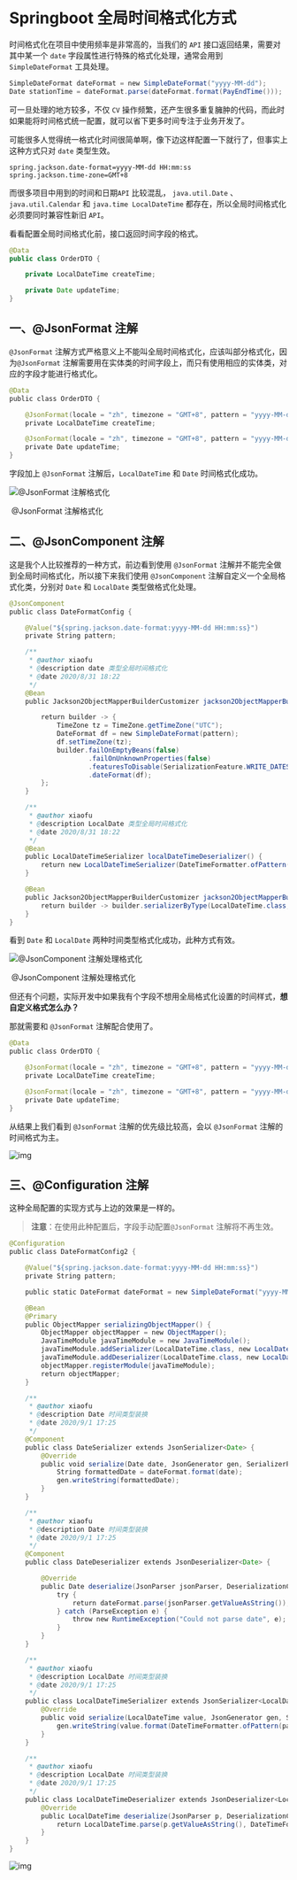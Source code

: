 # Springboot 全局时间格式化方式

时间格式化在项目中使用频率是非常高的，当我们的 `API` 接口返回结果，需要对其中某一个 `date` 字段属性进行特殊的格式化处理，通常会用到 `SimpleDateFormat` 工具处理。

```java
SimpleDateFormat dateFormat = new SimpleDateFormat("yyyy-MM-dd");
Date stationTime = dateFormat.parse(dateFormat.format(PayEndTime()));
```

可一旦处理的地方较多，不仅 `CV` 操作频繁，还产生很多重复臃肿的代码，而此时如果能将时间格式统一配置，就可以省下更多时间专注于业务开发了。

可能很多人觉得统一格式化时间很简单啊，像下边这样配置一下就行了，但事实上这种方式只对 `date` 类型生效。

```
spring.jackson.date-format=yyyy-MM-dd HH:mm:ss
spring.jackson.time-zone=GMT+8
```

而很多项目中用到的时间和日期`API` 比较混乱， `java.util.Date` 、 `java.util.Calendar` 和 `java.time LocalDateTime` 都存在，所以全局时间格式化必须要同时兼容性新旧 `API`。

看看配置全局时间格式化前，接口返回时间字段的格式。

```java
@Data
public class OrderDTO {

    private LocalDateTime createTime;

    private Date updateTime;
}
```

## 一、@JsonFormat 注解

`@JsonFormat` 注解方式严格意义上不能叫全局时间格式化，应该叫部分格式化，因为`@JsonFormat` 注解需要用在实体类的时间字段上，而只有使用相应的实体类，对应的字段才能进行格式化。

```java
@Data
public class OrderDTO {

    @JsonFormat(locale = "zh", timezone = "GMT+8", pattern = "yyyy-MM-dd")
    private LocalDateTime createTime;

    @JsonFormat(locale = "zh", timezone = "GMT+8", pattern = "yyyy-MM-dd HH:mm:ss")
    private Date updateTime;
}
```

字段加上 `@JsonFormat` 注解后，`LocalDateTime` 和 `Date` 时间格式化成功。

![@JsonFormat 注解格式化](https://p3-juejin.byteimg.com/tos-cn-i-k3u1fbpfcp/d671d8385c4041328a958f4aab6b46f8~tplv-k3u1fbpfcp-zoom-in-crop-mark:4536:0:0:0.awebp)

​								@JsonFormat 注解格式化



## 二、@JsonComponent 注解

这是我个人比较推荐的一种方式，前边看到使用 `@JsonFormat` 注解并不能完全做到全局时间格式化，所以接下来我们使用 `@JsonComponent` 注解自定义一个全局格式化类，分别对 `Date` 和 `LocalDate` 类型做格式化处理。

```java
@JsonComponent
public class DateFormatConfig {

    @Value("${spring.jackson.date-format:yyyy-MM-dd HH:mm:ss}")
    private String pattern;

    /**
     * @author xiaofu
     * @description date 类型全局时间格式化
     * @date 2020/8/31 18:22
     */
    @Bean
    public Jackson2ObjectMapperBuilderCustomizer jackson2ObjectMapperBuilder() {

        return builder -> {
            TimeZone tz = TimeZone.getTimeZone("UTC");
            DateFormat df = new SimpleDateFormat(pattern);
            df.setTimeZone(tz);
            builder.failOnEmptyBeans(false)
                    .failOnUnknownProperties(false)
                    .featuresToDisable(SerializationFeature.WRITE_DATES_AS_TIMESTAMPS)
                    .dateFormat(df);
        };
    }

    /**
     * @author xiaofu
     * @description LocalDate 类型全局时间格式化
     * @date 2020/8/31 18:22
     */
    @Bean
    public LocalDateTimeSerializer localDateTimeDeserializer() {
        return new LocalDateTimeSerializer(DateTimeFormatter.ofPattern(pattern));
    }

    @Bean
    public Jackson2ObjectMapperBuilderCustomizer jackson2ObjectMapperBuilderCustomizer() {
        return builder -> builder.serializerByType(LocalDateTime.class, localDateTimeDeserializer());
    }
}
```

看到 `Date` 和 `LocalDate` 两种时间类型格式化成功，此种方式有效。

![@JsonComponent 注解处理格式化](https://p3-juejin.byteimg.com/tos-cn-i-k3u1fbpfcp/09d2c179a87d4b6d8e04e4e03203ae36~tplv-k3u1fbpfcp-zoom-in-crop-mark:4536:0:0:0.awebp)

​								@JsonComponent 注解处理格式化

但还有个问题，实际开发中如果我有个字段不想用全局格式化设置的时间样式，**想自定义格式怎么办？**

那就需要和 `@JsonFormat` 注解配合使用了。

```java
@Data
public class OrderDTO {

    @JsonFormat(locale = "zh", timezone = "GMT+8", pattern = "yyyy-MM-dd")
    private LocalDateTime createTime;

    @JsonFormat(locale = "zh", timezone = "GMT+8", pattern = "yyyy-MM-dd")
    private Date updateTime;
}
```

从结果上我们看到 `@JsonFormat` 注解的优先级比较高，会以 `@JsonFormat` 注解的时间格式为主。

![img](https://p3-juejin.byteimg.com/tos-cn-i-k3u1fbpfcp/81cd572c1b2d42bc9534a9f8fe1f0ab7~tplv-k3u1fbpfcp-zoom-in-crop-mark:4536:0:0:0.awebp)

## 三、@Configuration 注解

这种全局配置的实现方式与上边的效果是一样的。

> **注意**：在使用此种配置后，字段手动配置`@JsonFormat` 注解将不再生效。

```java
@Configuration
public class DateFormatConfig2 {

    @Value("${spring.jackson.date-format:yyyy-MM-dd HH:mm:ss}")
    private String pattern;

    public static DateFormat dateFormat = new SimpleDateFormat("yyyy-MM-dd HH:mm:ss");

    @Bean
    @Primary
    public ObjectMapper serializingObjectMapper() {
        ObjectMapper objectMapper = new ObjectMapper();
        JavaTimeModule javaTimeModule = new JavaTimeModule();
        javaTimeModule.addSerializer(LocalDateTime.class, new LocalDateTimeSerializer());
        javaTimeModule.addDeserializer(LocalDateTime.class, new LocalDateTimeDeserializer());
        objectMapper.registerModule(javaTimeModule);
        return objectMapper;
    }

    /**
     * @author xiaofu
     * @description Date 时间类型装换
     * @date 2020/9/1 17:25
     */
    @Component
    public class DateSerializer extends JsonSerializer<Date> {
        @Override
        public void serialize(Date date, JsonGenerator gen, SerializerProvider provider) throws IOException {
            String formattedDate = dateFormat.format(date);
            gen.writeString(formattedDate);
        }
    }

    /**
     * @author xiaofu
     * @description Date 时间类型装换
     * @date 2020/9/1 17:25
     */
    @Component
    public class DateDeserializer extends JsonDeserializer<Date> {

        @Override
        public Date deserialize(JsonParser jsonParser, DeserializationContext deserializationContext) throws IOException {
            try {
                return dateFormat.parse(jsonParser.getValueAsString());
            } catch (ParseException e) {
                throw new RuntimeException("Could not parse date", e);
            }
        }
    }

    /**
     * @author xiaofu
     * @description LocalDate 时间类型装换
     * @date 2020/9/1 17:25
     */
    public class LocalDateTimeSerializer extends JsonSerializer<LocalDateTime> {
        @Override
        public void serialize(LocalDateTime value, JsonGenerator gen, SerializerProvider serializers) throws IOException {
            gen.writeString(value.format(DateTimeFormatter.ofPattern(pattern)));
        }
    }

    /**
     * @author xiaofu
     * @description LocalDate 时间类型装换
     * @date 2020/9/1 17:25
     */
    public class LocalDateTimeDeserializer extends JsonDeserializer<LocalDateTime> {
        @Override
        public LocalDateTime deserialize(JsonParser p, DeserializationContext deserializationContext) throws IOException {
            return LocalDateTime.parse(p.getValueAsString(), DateTimeFormatter.ofPattern(pattern));
        }
    }
}
```

![img](https://p3-juejin.byteimg.com/tos-cn-i-k3u1fbpfcp/dcbe9d4f0bb84c96876473977371b1ee~tplv-k3u1fbpfcp-zoom-in-crop-mark:4536:0:0:0.awebp)